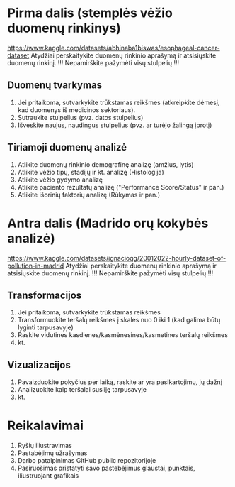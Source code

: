# Pirma dalis (stemplės vėžio duomenų rinkinys)

https://www.kaggle.com/datasets/abhinaba1biswas/esophageal-cancer-dataset
Atydžiai perskaitykite duomenų rinkinio aprašymą ir atsisiųskite duomenų rinkinį.
!!! Nepamirškite pažymėti visų stulpelių !!!

## Duomenų tvarkymas

1. Jei pritaikoma, sutvarkykite trūkstamas reikšmes (atkreipkite dėmesį, kad duomenys iš medicinos sektoriaus).
2. Sutraukite stulpelius (pvz. datos stulpelius)
3. Išveskite naujus, naudingus stulpelius (pvz. ar turėjo žalingą įprotį)

## Tiriamoji duomenų analizė

1. Atlikite duomenų rinkinio demografinę analizę (amžius, lytis)
2. Atlikite vėžio tipų, stadijų ir kt. analizę (Histologija)
3. Atlikite vėžio gydymo analizę
4. Atlikite paciento rezultatų analizę ("Performance Score/Status" ir pan.)
5. Atlikite išorinių faktorių analizę (Rūkymas ir pan.)

# Antra dalis (Madrido orų kokybės analizė)

https://www.kaggle.com/datasets/ignacioqg/20012022-hourly-dataset-of-pollution-in-madrid
Atydžiai perskaitykite duomenų rinkinio aprašymą ir atsisiųskite duomenų rinkinį.
!!! Nepamirškite pažymėti visų stulpelių !!!

## Transformacijos

1. Jei pritaikoma, sutvarkykite trūkstamas reikšmes
2. Transformuokite teršalų reikšmes į skales nuo 0 iki 1 (kad galima būtų lyginti tarpusavyje)
3. Raskite vidutines kasdienes/kasmėnesines/kasmetines teršalų reikšmes
4. kt.

## Vizualizacijos

1. Pavaizduokite pokyčius per laiką, raskite ar yra pasikartojimų, jų dažnį
2. Analizuokite kaip teršalai susiiję tarpusavyje
3. kt.



# Reikalavimai

1. Ryšių iliustravimas
2. Pastabėjimų užrašymas
3. Darbo patalpinimas GitHub public repozitorijoje
4. Pasiruošimas pristatyti savo pastebėjimus glaustai, punktais, iliustruojant grafikais
